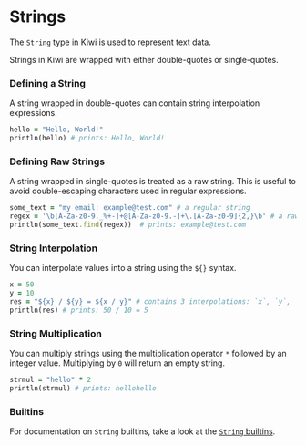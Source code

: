 # Strings

The `String` type in Kiwi is used to represent text data.

Strings in Kiwi are wrapped with either double-quotes or single-quotes.

### Defining a String

A string wrapped in double-quotes can contain string interpolation expressions.

```ruby
hello = "Hello, World!"
println(hello) # prints: Hello, World!
```

### Defining Raw Strings

A string wrapped in single-quotes is treated as a raw string. This is useful to avoid double-escaping characters used in regular expressions.

```ruby
some_text = "my email: example@test.com" # a regular string
regex = '\b[A-Za-z0-9._%+-]+@[A-Za-z0-9.-]+\.[A-Za-z0-9]{2,}\b' # a raw string
println(some_text.find(regex))  # prints: example@test.com
```

### String Interpolation

You can interpolate values into a string using the `${}` syntax.

```ruby
x = 50
y = 10
res = "${x} / ${y} = ${x / y}" # contains 3 interpolations: `x`, `y`, `x / y`
println(res) # prints: 50 / 10 = 5
```

### String Multiplication

You can multiply strings using the multiplication operator `*` followed by an integer value. Multiplying by `0` will return an empty string.

```ruby
strmul = "hello" * 2 
println(strmul) # prints: hellohello
```

### Builtins

For documentation on `String` builtins, take a look at the [`String` builtins](builtins.md#string-builtins).